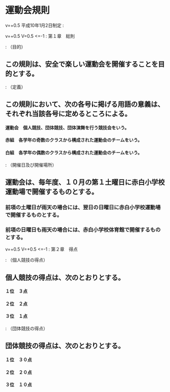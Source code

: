 <!--
document_style: j
[Word形式ファイルの作成方法]
python3 makdo-md2docx.py --document-style j kisoku.md kisoku.docx
-->

# 運動会規則

v=+0.5
平成10年1月2日制定 :

v=+0.5 V=0.5 <=-1
: 第１章　総則

: （目的）

## この規則は、安全で楽しい運動会を開催することを目的とする。

: （定義）

## この規則において、次の各号に掲げる用語の意義は、それぞれ当該各号に定めるところによる。

#### 運動会　個人競技、団体競技、団体演舞を行う競技会をいう。

#### 赤組　各学年の奇数のクラスから構成された運動会のチームをいう。

#### 白組　各学年の偶数のクラスから構成された運動会のチームをいう。

: （開催日及び開催場所）

## 運動会は、毎年度、１０月の第１土曜日に赤白小学校運動場で開催するものとする。

### 前項の土曜日が雨天の場合には、翌日の日曜日に赤白小学校運動場で開催するものとする。

### 前項の日曜日も雨天の場合には、赤白小学校体育館で開催するものとする。

v=+0.5 V=+0.5 <=-1
: 第２章　得点

: （個人競技の得点）

## 個人競技の得点は、次のとおりとする。

#### １位　３点

#### ２位　２点

#### ３位　１点

: （団体競技の得点）

## 団体競技の得点は、次のとおりとする。

#### １位　３０点

#### ２位　２０点

#### ３位　１０点

